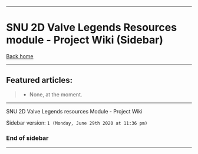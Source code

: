 
***

# SNU 2D Valve Legends Resources module - Project Wiki (Sidebar)

[Back home](https://github.com/seanpm2001/SNU_2D_ValveLegendsResources/wiki/)

***

## Featured articles:

> * None, at the moment.

***

SNU 2D Valve Legends resources Module - Project Wiki

Sidebar version: `1 (Monday, June 29th 2020 at 11:36 pm)`

### End of sidebar

***
